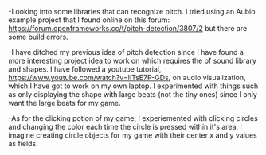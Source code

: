 -Looking into some libraries that can recognize pitch. I tried using an Aubio example project that I found online on this forum: https://forum.openframeworks.cc/t/pitch-detection/3807/2 but there are some build errors.

-I have ditched my previous idea of pitch detection since I have found a more interesting project idea to work on which requires the of sound library and shapes. I have followed a youtube tutorial, https://www.youtube.com/watch?v=IiTsE7P-GDs, on audio visualization, which I have got to work on my own laptop. I experimented with things such as only displaying the shape with large beats (not the tiny ones) since I only want the large beats for my game.

-As for the clicking potion of my game, I experiemented with clicking circles and changing the color each time the circle is pressed within it's area. I imagine creating circle objects for my game with their center x and y values as fields. 